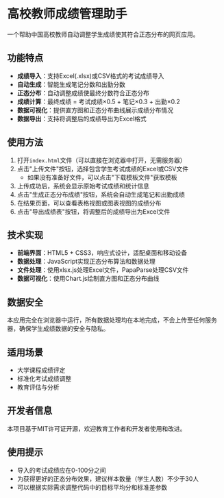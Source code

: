 # 高校教师成绩管理助手

一个帮助中国高校教师自动调整学生成绩使其符合正态分布的网页应用。

## 功能特点

- **成绩导入**：支持Excel(.xlsx)或CSV格式的考试成绩导入
- **自动生成**：智能生成笔记分数和出勤分数
- **正态分布**：自动调整成绩使最终分数符合正态分布
- **成绩计算**：最终成绩 = 考试成绩×0.5 + 笔记×0.3 + 出勤×0.2
- **数据可视化**：提供直方图和正态分布曲线展示成绩分布情况
- **数据导出**：支持将调整后的成绩导出为Excel格式

## 使用方法

1. 打开`index.html`文件（可以直接在浏览器中打开，无需服务器）
2. 点击"上传文件"按钮，选择包含学生考试成绩的Excel或CSV文件
   - 如果没有准备好文件，可以点击"下载模板文件"获取模板
3. 上传成功后，系统会显示原始考试成绩和统计信息
4. 点击"生成正态分布成绩"按钮，系统会自动生成笔记和出勤成绩
5. 在结果页面，可以查看表格视图或图表视图的成绩分布
6. 点击"导出成绩表"按钮，将调整后的成绩导出为Excel文件

## 技术实现

- **前端界面**：HTML5 + CSS3，响应式设计，适配桌面和移动设备
- **数据处理**：JavaScript实现正态分布算法和数据处理
- **文件处理**：使用xlsx.js处理Excel文件，PapaParse处理CSV文件
- **数据可视化**：使用Chart.js绘制直方图和正态分布曲线

## 数据安全

本应用完全在浏览器中运行，所有数据处理均在本地完成，不会上传至任何服务器，确保学生成绩数据的安全与隐私。

## 适用场景

- 大学课程成绩评定
- 标准化考试成绩调整
- 教育评估与分析

## 开发者信息

本项目基于MIT许可证开源，欢迎教育工作者和开发者使用和改进。

## 使用提示

- 导入的考试成绩应在0-100分之间
- 为获得更好的正态分布效果，建议样本数量（学生人数）不少于30人
- 可以根据实际需求调整代码中的目标平均分和标准差参数
